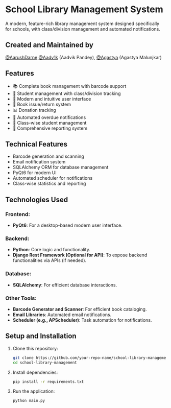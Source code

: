 # School Library Management System

A modern, feature-rich library management system designed specifically for schools, with class/division management and automated notifications.

## Created and Maintained by

[@AarushDarne](https://github.com/AarushDarne)
[@Aadv1k](https://github.com/Aadv1k) (Aadvik Pandey),
[@Agastya](https://github.com/agm024) (Agastya Malunjkar)

## Features

- 📚 Complete book management with barcode support
- 👥 Student management with class/division tracking
- 📱 Modern and intuitive user interface
- 🔄 Book issue/return system
- 📊 Donation tracking
- 📧 Automated overdue notifications
- 🏫 Class-wise student management
- 📝 Comprehensive reporting system

## Technical Features

- Barcode generation and scanning
- Email notification system
- SQLAlchemy ORM for database management
- PyQt6 for modern UI
- Automated scheduler for notifications
- Class-wise statistics and reporting


## **Technologies Used**  
### **Frontend:**  
- **PyQt6**: For a desktop-based modern user interface.  

### **Backend:**  
- **Python**: Core logic and functionality.  
- **Django Rest Framework (Optional for API)**: To expose backend functionalities via APIs (if needed).  

### **Database:**  
- **SQLAlchemy**: For efficient database interactions.  

### **Other Tools:**  
- **Barcode Generator and Scanner**: For efficient book cataloging.  
- **Email Libraries**: Automated email notifications.  
- **Scheduler (e.g., APScheduler)**: Task automation for notifications.  

## **Setup and Installation**  
1. Clone this repository:  
   ```bash
   git clone https://github.com/your-repo-name/school-library-management.git
   cd school-library-management
2. Install dependencies:
   ```bash
   pip install -r requirements.txt
3. Run the application:
   ```bash
   python main.py

